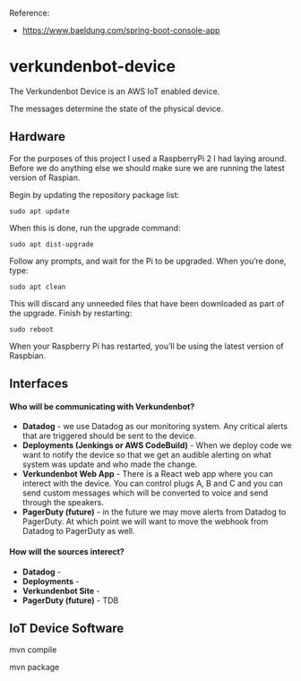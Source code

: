Reference:
* https://www.baeldung.com/spring-boot-console-app






# verkundenbot-device

The Verkundenbot Device is an AWS IoT enabled device.
  
The messages determine the state of the physical device.

## Hardware
For the purposes of this project I used a RaspberryPi 2 I had laying around.
Before we do anything else we should make sure we are running the latest
version of Raspian.

Begin by updating the repository package list:
```buildoutcfg
sudo apt update
```

When this is done, run the upgrade command:
```buildoutcfg
sudo apt dist-upgrade
```

Follow any prompts, and wait for the Pi to be upgraded. When you’re done, type:
```buildoutcfg
sudo apt clean
```

This will discard any unneeded files that have been downloaded as part of the upgrade. 
Finish by restarting:
```buildoutcfg
sudo reboot
```

When your Raspberry Pi has restarted, you’ll be using the latest version of Raspbian.


## Interfaces

#### Who will be communicating with Verkundenbot?
* __Datadog__ - we use Datadog as our monitoring system. Any critical alerts that are triggered 
should be sent to the device.
* __Deployments (Jenkings or AWS CodeBuild)__ - When we deploy code we want to notify the device so that we get an audible
alerting on what system was update and who made the change.
* __Verkundenbot Web App__ - There is a React web app where you can interect with the device.
You can control plugs A, B and C and you can send custom messages which will be converted
to voice and send through the speakers.
* __PagerDuty (future)__ - in the future we may move alerts from Datadog to PagerDuty. At which 
point we will want to move the webhook from Datadog to PagerDuty as well.  

#### How will the sources interect?
* __Datadog__ - 
* __Deployments__ -
* __Verkundenbot Site__ -
* __PagerDuty (future)__ - TDB

## IoT Device Software


mvn compile

mvn package 